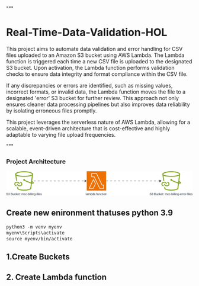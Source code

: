 
"""

# Real-Time-Data-Validation-HOL
This project aims to automate data validation and error handling for CSV files uploaded to an Amazon S3 bucket using AWS Lambda. The Lambda function is triggered each time a new CSV file is uploaded to the designated S3 bucket. Upon activation, the Lambda function performs validation checks to ensure data integrity and format compliance within the CSV file.

If any discrepancies or errors are identified, such as missing values, incorrect formats, or invalid data, the Lambda function moves the file to a designated 'error' S3 bucket for further review. This approach not only ensures cleaner data processing pipelines but also improves data reliability by isolating erroneous files promptly.

This project leverages the serverless nature of AWS Lambda, allowing for a scalable, event-driven architecture that is cost-effective and highly adaptable to varying file upload frequencies.

"""


### Project Architecture

![project architecture](resources/archiitecture.drawio.svg)


## Create new enironment thatuses python 3.9

```
python3 -m venv myenv
myenv\Scripts\activate
source myenv/bin/activate

```

## 1.Create Buckets


## 2. Create Lambda function



